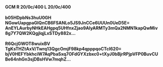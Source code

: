 #### GCM R 20/0c/400 L 20/0c/400
**b05HDpbNs3huU0GH**<br/>**NGowUapgpaGIQnCB6FSANLo5JS9JnCCe6UUUn0UeD5E=**<br/>**AnEYLAurbyNHkEAHgpq5UHfnxZjao9AIyARMTy3mQa2NMN1kapQwMiv8g7Y7QW2KQgjlqjLxSTDy882x...**<br/><br/>
**R6QcjGWOT8wuixBV**<br/>**TgKsTHZtAxV/Twrq13QgcOmjF98kp4qpppqoCTcI620=**<br/>**bjV0HEFYbkhciW7AqPbaSxq7OFdGYXzbxc0+tXyJ0bBjrRPjpVFP0BuvCUBe64nhGn3sjDBsHVw7mqhZ...**